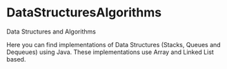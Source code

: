 # DataStructuresAlgorithms
Data Structures and Algorithms

Here you can find implementations of Data Structures (Stacks, Queues and Dequeues) using Java.
These implementations use Array and Linked List based.
